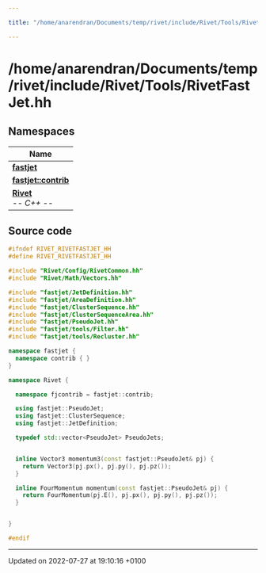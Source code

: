 ```yaml
---

title: "/home/anarendran/Documents/temp/rivet/include/Rivet/Tools/RivetFastJet.hh"

---
```


# /home/anarendran/Documents/temp/rivet/include/Rivet/Tools/RivetFastJet.hh



## Namespaces

| Name           |
| -------------- |
| **[fastjet](http://example.org/namespaces/namespacefastjet/)**  |
| **[fastjet::contrib](http://example.org/namespaces/namespacefastjet_1_1contrib/)**  |
| **[Rivet](http://example.org/namespaces/namespacerivet/)** <br>-*- C++ -*-  |




## Source code

```cpp
#ifndef RIVET_RIVETFASTJET_HH
#define RIVET_RIVETFASTJET_HH

#include "Rivet/Config/RivetCommon.hh"
#include "Rivet/Math/Vectors.hh"

#include "fastjet/JetDefinition.hh"
#include "fastjet/AreaDefinition.hh"
#include "fastjet/ClusterSequence.hh"
#include "fastjet/ClusterSequenceArea.hh"
#include "fastjet/PseudoJet.hh"
#include "fastjet/tools/Filter.hh"
#include "fastjet/tools/Recluster.hh"

namespace fastjet {
  namespace contrib { }
}

namespace Rivet {

  namespace fjcontrib = fastjet::contrib;

  using fastjet::PseudoJet;
  using fastjet::ClusterSequence;
  using fastjet::JetDefinition;

  typedef std::vector<PseudoJet> PseudoJets;


  inline Vector3 momentum3(const fastjet::PseudoJet& pj) {
    return Vector3(pj.px(), pj.py(), pj.pz());
  }

  inline FourMomentum momentum(const fastjet::PseudoJet& pj) {
    return FourMomentum(pj.E(), pj.px(), pj.py(), pj.pz());
  }


}

#endif
```


-------------------------------

Updated on 2022-07-27 at 19:10:16 +0100
